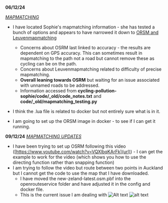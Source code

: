 **06/12/24**

<ins>*MAPMATCHING*</ins>

- I have located Sophie's mapmatching information - she has tested a bunch of options and appears to have narrowed it down to <ins>ORSM and Leuvenmapmatching</ins>

  - Concerns about OSRM last linked to accuracy - the results are dependent on GPS accuracy. This can sometimes result in mapmatching to          the path not a road but cannot remove these as cycling can be on the path.
  - Concerns about Leuvenmapmatching related to difficulty of precise mapmatching.
  - **Overall leaning towards OSRM** but waiting for an issue associated with unnamed roads to be addressed.
  - Information accessed from **cycling-pollution-sophie/code/_old/code_notes.txt** and **code/_old/mapmatching_testing.py**
 
- I think the .lua file is related to docker but not entirely sure what is in it.
- I am going to set up the ORSM image in docker - to see if I can get it running.

**09/12/24**
<ins>*MAPMATCHING UPDATES*</ins>

- I have been trying to set up OSRM following this video ([https://www.youtube.com/watch?v=VQXlbqKArFk](url)) - I can get the example to work for the video (which shows you how to use the directing function rather than snapping function)
- I am trying to follow the video but route between two points in Auckland but I cannot get the code to use the map that I have downloaded.
    -  I have moved the new-zeland-latest.osm.pbf into the openrouteservice folder and have adjusted it in the config and docker file.
    -  This is the current issue I am dealing with ![Alt text](relative%20path/to/img.jpg?raw=true "What I am stuck on at the moment")
![alt text](https://github.com/kdar414/cycling/blob/[branch]/image.jpg?raw=true)
